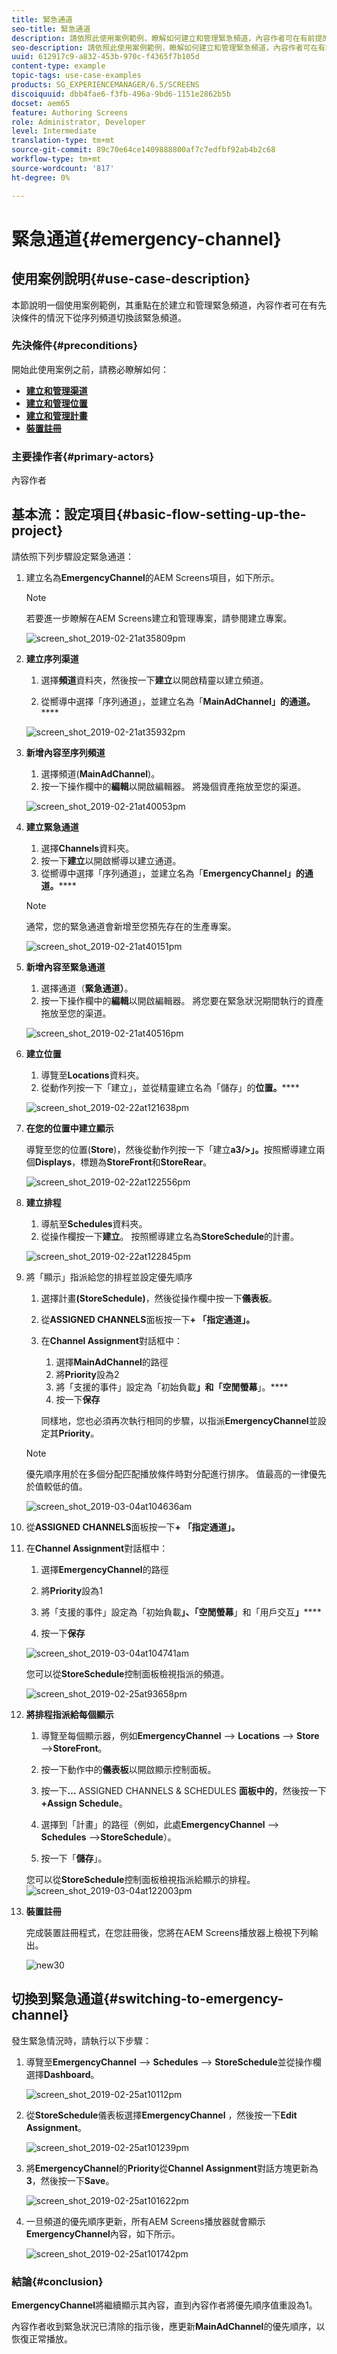 ```yaml
---
title: 緊急通道
seo-title: 緊急通道
description: 請依照此使用案例範例，瞭解如何建立和管理緊急頻道，內容作者可在有前提的情況下從順序頻道切換。
seo-description: 請依照此使用案例範例，瞭解如何建立和管理緊急頻道，內容作者可在有前提的情況下從順序頻道切換。
uuid: 612917c9-a832-453b-970c-f4365f7b105d
content-type: example
topic-tags: use-case-examples
products: SG_EXPERIENCEMANAGER/6.5/SCREENS
discoiquuid: dbb4fae6-f3fb-496a-9bd6-1151e2862b5b
docset: aem65
feature: Authoring Screens
role: Administrator, Developer
level: Intermediate
translation-type: tm+mt
source-git-commit: 89c70e64ce1409888800af7c7edfbf92ab4b2c68
workflow-type: tm+mt
source-wordcount: '817'
ht-degree: 0%

---
```



# 緊急通道{#emergency-channel}

## 使用案例說明{#use-case-description}

本節說明一個使用案例範例，其重點在於建立和管理緊急頻道，內容作者可在有先決條件的情況下從序列頻道切換該緊急頻道。

### 先決條件{#preconditions}

開始此使用案例之前，請務必瞭解如何：

* **[建立和管理渠道](managing-channels.md)**
* **[建立和管理位置](managing-locations.md)**
* **[建立和管理計畫](managing-schedules.md)**
* **[裝置註冊](device-registration.md)**

### 主要操作者{#primary-actors}

內容作者

## 基本流：設定項目{#basic-flow-setting-up-the-project}

請依照下列步驟設定緊急通道：

1. 建立名為&#x200B;**EmergencyChannel**&#x200B;的AEM Screens項目，如下所示。

   >[!NOTE]
   >若要進一步瞭解在AEM Screens建立和管理專案，請參閱建立專案。

   ![screen_shot_2019-02-21at35809pm](assets/screen_shot_2019-02-21at35809pm.png)

1. **建立序列渠道**

   1. 選擇&#x200B;**頻道**&#x200B;資料夾，然後按一下&#x200B;**建立**&#x200B;以開啟精靈以建立頻道。

   1. 從嚮導中選擇「序列通道」，並建立名為「**MainAdChannel」的通道。******

   ![screen_shot_2019-02-21at35932pm](assets/screen_shot_2019-02-21at35932pm.png)

1. **新增內容至序列頻道**

   1. 選擇頻道(**MainAdChannel**)。
   1. 按一下操作欄中的&#x200B;**編輯**&#x200B;以開啟編輯器。 將幾個資產拖放至您的渠道。

   ![screen_shot_2019-02-21at40053pm](assets/screen_shot_2019-02-21at40053pm.png)

1. **建立緊急通道**

   1. 選擇&#x200B;**Channels**&#x200B;資料夾。
   1. 按一下&#x200B;**建立**&#x200B;以開啟嚮導以建立通道。
   1. 從嚮導中選擇「序列通道」，並建立名為「**EmergencyChannel」的通道。******

   >[!NOTE]
   >
   >通常，您的緊急通道會新增至您預先存在的生產專案。

   ![screen_shot_2019-02-21at40151pm](assets/screen_shot_2019-02-21at40151pm.png)

1. **新增內容至緊急通道**

   1. 選擇通道（**緊急通道）**。
   1. 按一下操作欄中的&#x200B;**編輯**&#x200B;以開啟編輯器。 將您要在緊急狀況期間執行的資產拖放至您的渠道。

   ![screen_shot_2019-02-21at40516pm](assets/screen_shot_2019-02-21at40516pm.png)

1. **建立位置**

   1. 導覽至&#x200B;**Locations**&#x200B;資料夾。
   1. 從動作列按一下「建立」，並從精靈建立名為「儲存」的&#x200B;**位置。******

   ![screen_shot_2019-02-22at121638pm](assets/screen_shot_2019-02-22at121638pm.png)

1. **在您的位置中建立顯示**

   導覽至您的位置(**Store**)，然後從動作列按一下「建立&#x200B;**a3/>」。**&#x200B;按照嚮導建立兩個&#x200B;**Displays**，標題為&#x200B;**StoreFront**&#x200B;和&#x200B;**StoreRear**。

   ![screen_shot_2019-02-22at122556pm](assets/screen_shot_2019-02-22at122556pm.png)

1. **建立排程**

   1. 導航至&#x200B;**Schedules**&#x200B;資料夾。
   1. 從操作欄按一下&#x200B;**建立**。 按照嚮導建立名為&#x200B;**StoreSchedule**&#x200B;的計畫。

   ![screen_shot_2019-02-22at122845pm](assets/screen_shot_2019-02-22at122845pm.png)

1. 將「顯示」指派給您的排程並設定優先順序

   1. 選擇計畫&#x200B;**(StoreSchedule)**，然後從操作欄中按一下&#x200B;**儀表板**。

   1. 從&#x200B;**ASSIGNED CHANNELS**&#x200B;面板按一下&#x200B;**+ 「指定通道」。**

   1. 在&#x200B;**Channel Assignment**&#x200B;對話框中：

      1. 選擇&#x200B;**MainAdChannel**&#x200B;的路徑
      1. 將&#x200B;**Priority**&#x200B;設為2
      1. 將「支援的事件」設定為「初始負載&#x200B;**」和「空閒螢幕**」。****
      1. 按一下&#x200B;**保存**

      同樣地，您也必須再次執行相同的步驟，以指派&#x200B;**EmergencyChannel**&#x200B;並設定其&#x200B;**Priority**。
   >[!NOTE]
   >
   >優先順序用於在多個分配匹配播放條件時對分配進行排序。 值最高的一律優先於值較低的值。

   ![screen_shot_2019-03-04at104636am](assets/screen_shot_2019-03-04at104636am.png)

1. 從&#x200B;**ASSIGNED CHANNELS**&#x200B;面板按一下&#x200B;**+ 「指定通道」。**

1. 在&#x200B;**Channel Assignment**&#x200B;對話框中：

   1. 選擇&#x200B;**EmergencyChannel**&#x200B;的路徑
   1. 將&#x200B;**Priority**&#x200B;設為1

   1. 將「支援的事件」設定為「初始負載&#x200B;**」、「空閒螢幕**」和「用戶交互&#x200B;**」******

   1. 按一下&#x200B;**保存**

   ![screen_shot_2019-03-04at104741am](assets/screen_shot_2019-03-04at104741am.png)

   您可以從&#x200B;**StoreSchedule**&#x200B;控制面板檢視指派的頻道。

   ![screen_shot_2019-02-25at93658pm](assets/screen_shot_2019-02-25at93658pm.png)

1. **將排程指派給每個顯示**

   1. 導覽至每個顯示器，例如&#x200B;**EmergencyChannel** —> **Locations** —> **Store** —>**StoreFront**。

   1. 按一下動作中的&#x200B;**儀表板**&#x200B;以開啟顯示控制面板。
   1. 按一下&#x200B;**...** ASSIGNED CHANNELS &amp; SCHEDULES **面板中的**，然後按一下&#x200B;**+Assign Schedule**。

   1. 選擇到「計畫」的路徑（例如，此處&#x200B;**EmergencyChannel** —> **Schedules** —>**StoreSchedule**）。

   1. 按一下「**儲存**」。

   您可以從&#x200B;**StoreSchedule**控制面板檢視指派給顯示的排程。
   ![screen_shot_2019-03-04at122003pm](assets/screen_shot_2019-03-04at122003pm.png)

1. **裝置註冊**

   完成裝置註冊程式，在您註冊後，您將在AEM Screens播放器上檢視下列輸出。

   ![new30](assets/new30.gif)

## 切換到緊急通道{#switching-to-emergency-channel}

發生緊急情況時，請執行以下步驟：

1. 導覽至&#x200B;**EmergencyChannel** —> **Schedules** —> **StoreSchedule**&#x200B;並從操作欄選擇&#x200B;**Dashboard**。

   ![screen_shot_2019-02-25at10112pm](assets/screen_shot_2019-02-25at101112pm.png)

1. 從&#x200B;**StoreSchedule**&#x200B;儀表板選擇&#x200B;**EmergencyChannel** ，然後按一下&#x200B;**Edit Assignment**。

   ![screen_shot_2019-02-25at101239pm](assets/screen_shot_2019-02-25at101239pm.png)

1. 將&#x200B;**EmergencyChannel**&#x200B;的&#x200B;**Priority**&#x200B;從&#x200B;**Channel Assignment**&#x200B;對話方塊更新為&#x200B;**3**，然後按一下&#x200B;**Save**。

   ![screen_shot_2019-02-25at101622pm](assets/screen_shot_2019-02-25at101622pm.png)

1. 一旦頻道的優先順序更新，所有AEM Screens播放器就會顯示&#x200B;**EmergencyChannel**&#x200B;內容，如下所示。

   ![screen_shot_2019-02-25at101742pm](assets/screen_shot_2019-02-25at101742pm.png)

### 結論{#conclusion}

**EmergencyChannel**&#x200B;將繼續顯示其內容，直到內容作者將優先順序值重設為1。

內容作者收到緊急狀況已清除的指示後，應更新&#x200B;**MainAdChannel**&#x200B;的優先順序，以恢復正常播放。
